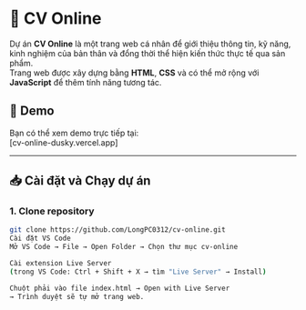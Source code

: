 # 📄 CV Online

Dự án **CV Online** là một trang web cá nhân để giới thiệu thông tin, kỹ năng, kinh nghiệm của bản thân và đổng thời thể hiện kiến thức thực tế qua sản phẩm.  
Trang web được xây dựng bằng **HTML**, **CSS** và có thể mở rộng với **JavaScript** để thêm tính năng tương tác.

## 🚀 Demo
Bạn có thể xem demo trực tiếp tại:  
[cv-online-dusky.vercel.app]

---

## 📥 Cài đặt và Chạy dự án

### 1. Clone repository
```bash
git clone https://github.com/LongPC0312/cv-online.git
Cài đặt VS Code
Mở VS Code → File → Open Folder → Chọn thư mục cv-online

Cài extension Live Server
(trong VS Code: Ctrl + Shift + X → tìm "Live Server" → Install)

Chuột phải vào file index.html → Open with Live Server
→ Trình duyệt sẽ tự mở trang web.
